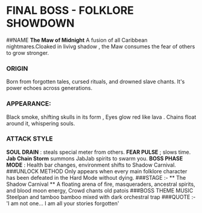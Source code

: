 # FINAL BOSS - FOLKLORE SHOWDOWN
##NAME **The Maw of Midnight**
A fusion of all Caribbean nightmares.Cloaked in livivg shadow , the Maw consumes the fear of others to grow stronger.
### ORIGIN
Born from forgotten tales, cursed rituals, and drowned slave chants. It's power echoes across generations.
### APPEARANCE:
Black smoke, shifting skulls in its form , Eyes glow red like lava . Chains float around it, whispering souls.
### ATTACK STYLE
**SOUL DRAIN** : steals special meter from others. **FEAR PULSE** ; slows time. **Jab Chain Storm** summons JabJab spirits to swarm you. **BOSS PHASE MODE** : Health bar changes, environment shifts to Shadow Carnival.
###UNLOCK METHOD
Only appears when every main folklore character has been defeated in the Hard Mode without dying.
###STAGE :- ** The Shadow Carnival ** A floating arena of fire, masqueraders, ancestral spirits, and blood moon energy, Crowd chants old patois
###BOSS THEME MUSIC Steelpan and tamboo bamboo mixed with dark orchestral trap
###QUOTE :- 'I am not one... I am all your stories forgotten'
